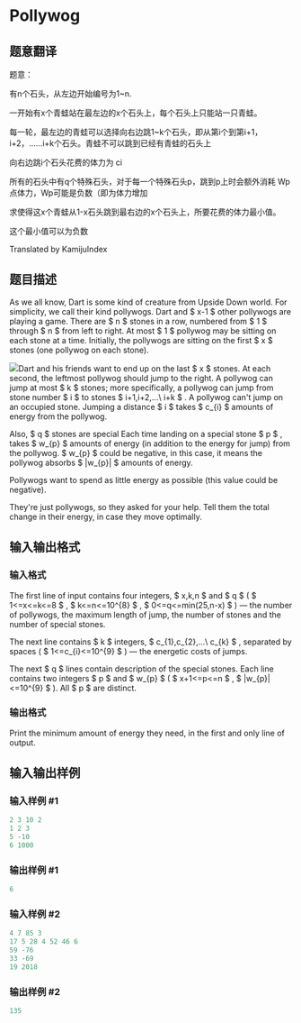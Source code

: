# Pollywog

## 题意翻译

题意：

有n个石头，从左边开始编号为1~n.

一开始有x个青蛙站在最左边的x个石头上，每个石头上只能站一只青蛙。

每一轮，最左边的青蛙可以选择向右边跳1~k个石头，即从第i个到第i+1，i+2，......i+k个石头。青蛙不可以跳到已经有青蛙的石头上

向右边跳i个石头花费的体力为 ci

所有的石头中有q个特殊石头，对于每一个特殊石头p，跳到p上时会额外消耗 Wp 点体力，Wp可能是负数（即为体力增加

求使得这x个青蛙从1-x石头跳到最右边的x个石头上，所要花费的体力最小值。

这个最小值可以为负数

Translated by KamijuIndex

## 题目描述

As we all know, Dart is some kind of creature from Upside Down world. For simplicity, we call their kind pollywogs. Dart and $ x-1 $ other pollywogs are playing a game. There are $ n $ stones in a row, numbered from $ 1 $ through $ n $ from left to right. At most $ 1 $ pollywog may be sitting on each stone at a time. Initially, the pollywogs are sitting on the first $ x $ stones (one pollywog on each stone).

![](https://cdn.luogu.com.cn/upload/vjudge_pic/CF917C/a0a82f5f6337291f52388ae32f43260aec71496f.png)Dart and his friends want to end up on the last $ x $ stones. At each second, the leftmost pollywog should jump to the right. A pollywog can jump at most $ k $ stones; more specifically, a pollywog can jump from stone number $ i $ to stones $ i+1,i+2,...\ i+k $ . A pollywog can't jump on an occupied stone. Jumping a distance $ i $ takes $ c_{i} $ amounts of energy from the pollywog.

Also, $ q $ stones are special Each time landing on a special stone $ p $ , takes $ w_{p} $ amounts of energy (in addition to the energy for jump) from the pollywog. $ w_{p} $ could be negative, in this case, it means the pollywog absorbs $ |w_{p}| $ amounts of energy.

Pollywogs want to spend as little energy as possible (this value could be negative).

They're just pollywogs, so they asked for your help. Tell them the total change in their energy, in case they move optimally.

## 输入输出格式

### 输入格式

The first line of input contains four integers, $ x,k,n $ and $ q $ ( $ 1<=x<=k<=8 $ , $ k<=n<=10^{8} $ , $ 0<=q<=min(25,n-x) $ ) — the number of pollywogs, the maximum length of jump, the number of stones and the number of special stones.

The next line contains $ k $ integers, $ c_{1},c_{2},...\ c_{k} $ , separated by spaces ( $ 1<=c_{i}<=10^{9} $ ) — the energetic costs of jumps.

The next $ q $ lines contain description of the special stones. Each line contains two integers $ p $ and $ w_{p} $ ( $ x+1<=p<=n $ , $ |w_{p}|<=10^{9} $ ). All $ p $ are distinct.

### 输出格式

Print the minimum amount of energy they need, in the first and only line of output.

## 输入输出样例

### 输入样例 #1

```cpp
2 3 10 2
1 2 3
5 -10
6 1000

```
### 输出样例 #1

```cpp
6

```
### 输入样例 #2

```cpp
4 7 85 3
17 5 28 4 52 46 6
59 -76
33 -69
19 2018

```
### 输出样例 #2

```cpp
135

```

